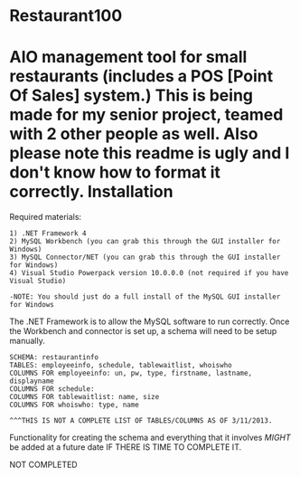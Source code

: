 Restaurant100
=============

AIO management tool for small restaurants (includes a POS [Point Of Sales] system.)
This is being made for my senior project, teamed with 2 other people as well.
Also please note this readme is ugly and I don't know how to format it correctly.
Installation
============
  Required materials:
  
    1) .NET Framework 4
    2) MySQL Workbench (you can grab this through the GUI installer for Windows)
    3) MySQL Connector/NET (you can grab this through the GUI installer for Windows)
    4) Visual Studio Powerpack version 10.0.0.0 (not required if you have Visual Studio)
    
    -NOTE: You should just do a full install of the MySQL GUI installer for Windows
    
The .NET Framework is to allow the MySQL software to run correctly.
Once the Workbench and connector is set up, a schema will need to be setup manually.

    SCHEMA: restaurantinfo
    TABLES: employeeinfo, schedule, tablewaitlist, whoiswho
    COLUMNS FOR employeeinfo: un, pw, type, firstname, lastname, displayname
    COLUMNS FOR schedule:
    COLUMNS FOR tablewaitlist: name, size
    COLUMNS FOR whoiswho: type, name
    
    ^^^THIS IS NOT A COMPLETE LIST OF TABLES/COLUMNS AS OF 3/11/2013. 

Functionality for creating the schema and everything that it involves _MIGHT_ be added at a future date IF THERE IS TIME TO COMPLETE IT.

NOT COMPLETED
